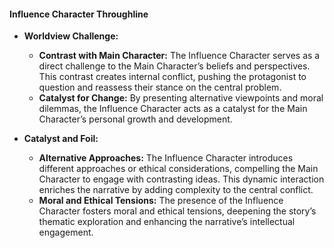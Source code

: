 #### **Influence Character Throughline**

- **Worldview Challenge:**

  - **Contrast with Main Character:** The Influence Character serves as a direct challenge to the Main Character’s beliefs and perspectives. This contrast creates internal conflict, pushing the protagonist to question and reassess their stance on the central problem.
  - **Catalyst for Change:** By presenting alternative viewpoints and moral dilemmas, the Influence Character acts as a catalyst for the Main Character’s personal growth and development.

- **Catalyst and Foil:**
  - **Alternative Approaches:** The Influence Character introduces different approaches or ethical considerations, compelling the Main Character to engage with contrasting ideas. This dynamic interaction enriches the narrative by adding complexity to the central conflict.
  - **Moral and Ethical Tensions:** The presence of the Influence Character fosters moral and ethical tensions, deepening the story’s thematic exploration and enhancing the narrative’s intellectual engagement.
